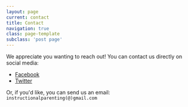 ```yaml
---
layout: page
current: contact
title: Contact
navigation: true
class: page-template
subclass: 'post page'
---
```


We appreciate you wanting to reach out! You can contact us directly on social media:
- [Facebook](https://facebook.com/instructionalparenting)
- [Twitter](https://twitter.com/InstructParents)

Or, if you'd like, you can send us an email: ```instructionalparenting(@)gmail.com```